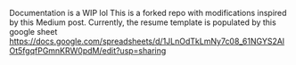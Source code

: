 Documentation is a WIP lol
This is a forked repo with modifications inspired by this Medium post. Currently, the resume template is populated by this google sheet https://docs.google.com/spreadsheets/d/1JLnOdTkLmNy7c08_61NGYS2AlOt5fgqfPGmnKRW0pdM/edit?usp=sharing
